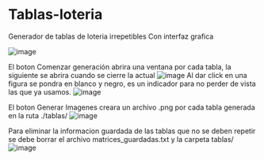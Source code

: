 # Tablas-loteria
Generador de tablas de loteria irrepetibles
Con interfaz grafica

![image](https://github.com/voidexiled/Tablas-loteria/assets/44355453/97a407c2-5804-477e-9107-9abd2293cbe7)

El boton Comenzar generación abrira una ventana por cada tabla, la siguiente se abrira cuando se cierre la actual
![image](https://github.com/voidexiled/Tablas-loteria/assets/44355453/2ee331d4-6013-45c8-b8b5-923e76bffcab)
Al dar click en una figura se pondra en blanco y negro, es un indicador para no perder de vista las que ya usamos.
![image](https://github.com/voidexiled/Tablas-loteria/assets/44355453/bbaa211b-bd1b-4a73-a538-29749027b6fe)


El boton Generar Imagenes creara un archivo .png por cada tabla generada en la ruta ./tablas/
![image](https://github.com/voidexiled/Tablas-loteria/assets/44355453/00a988cd-df63-42b3-8e90-79f3acb34a0a)


Para eliminar la informacion guardada de las tablas que no se deben repetir se debe borrar el archivo matrices_guardadas.txt y la carpeta tablas/
![image](https://github.com/voidexiled/Tablas-loteria/assets/44355453/ad0c7854-b72b-4c97-ba25-e8b8ac506ccc)

